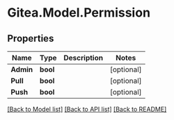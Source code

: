 
# Gitea.Model.Permission

## Properties

Name | Type | Description | Notes
------------ | ------------- | ------------- | -------------
**Admin** | **bool** |  | [optional] 
**Pull** | **bool** |  | [optional] 
**Push** | **bool** |  | [optional] 

[[Back to Model list]](../README.md#documentation-for-models)
[[Back to API list]](../README.md#documentation-for-api-endpoints)
[[Back to README]](../README.md)

